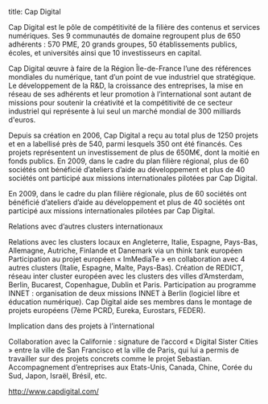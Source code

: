 title: Cap Digital

Cap Digital est le pôle de compétitivité de la filière des contenus et services numériques. Ses 9 communautés de domaine regroupent plus de 650 adhérents : 570 PME, 20 grands groupes, 50 établissements publics, écoles, et universités ainsi que 10 investisseurs en capital.

Cap Digital œuvre à faire de la Région Île-de-France l’une des références mondiales du numérique, tant d’un point de vue industriel que stratégique. Le développement de la R&D, la croissance des entreprises, la mise en réseau de ses adhérents et leur promotion à l’international sont autant de missions pour soutenir la créativité et la compétitivité de ce secteur industriel qui représente à lui seul un marché mondial de 300 milliards d'euros.

Depuis sa création en 2006, Cap Digital a reçu au total plus de 1250 projets et en a labellisé près de 540, parmi lesquels 350 ont été financés. Ces projets représentent un investissement de plus de 650M€, dont la moitié en fonds publics.
En 2009, dans le cadre du plan filière régional, plus de 60 sociétés ont bénéficié  d’ateliers d’aide au développement et  plus de 40 sociétés ont participé aux missions internationales pilotées par Cap Digital.

En 2009, dans le cadre du plan filière régionale, plus de 60 sociétés ont bénéficié d’ateliers d’aide au développement et plus de 40 sociétés ont participé aux missions internationales pilotées par Cap Digital.

Relations avec d’autres clusters internationaux

Relations avec les clusters locaux en Angleterre, Italie, Espagne, Pays-Bas, Allemagne, Autriche, Finlande et Danemark via un think tank européen
Participation au projet européen « ImMediaTe » en collaboration avec 4 autres clusters (Italie, Espagne, Malte, Pays-Bas).
Création de REDICT, réseau inter cluster européen avec les clusters des villes d’Amsterdam, Berlin, Bucarest, Copenhague, Dublin et Paris.
Participation au programme INNET : organisation de deux missions INNET à Berlin (logiciel libre et éducation numérique).
Cap Digital aide ses membres dans le montage de projets européens (7ème PCRD, Eureka, Eurostars, FEDER).

Implication dans des projets à l’international

Collaboration avec la Californie : signature de l’accord « Digital Sister Cities » entre la ville de San Francisco et la ville de Paris, qui lui a permis de travailler sur des projets concrets comme le projet Sebastian.
Accompagnement d’entreprises aux Etats-Unis, Canada, Chine, Corée du Sud, Japon, Israël, Brésil, etc.

http://www.capdigital.com/
